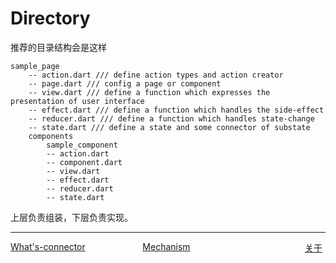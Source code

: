 # Directory

推荐的目录结构会是这样

```
sample_page
    -- action.dart /// define action types and action creator
    -- page.dart /// config a page or component
    -- view.dart /// define a function which expresses the presentation of user interface
    -- effect.dart /// define a function which handles the side-effect
    -- reducer.dart /// define a function which handles state-change
    -- state.dart /// define a state and some connector of substate
    components
        sample_component
        -- action.dart
        -- component.dart
        -- view.dart
        -- effect.dart
        -- reducer.dart
        -- state.dart
```

上层负责组装，下层负责实现。

---
<div style="width:100%;height:40px;">
    <a style="width:33%;float:left;" href="./What's-connector.md">What's-connector</a>
    <a style="width:33%;float:left;text-align:center;" href="./Mechanism-cn.md">Mechanism</a>
    <a style="width:33%;float:left;text-align:right;" href="../introduction/README-cn.md">关于</a>
</div>